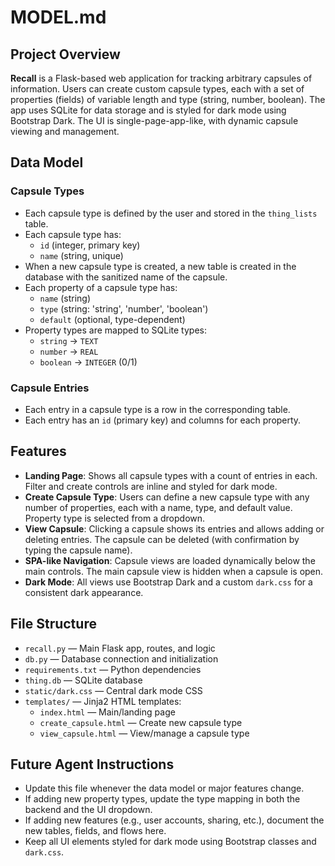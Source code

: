 # MODEL.md

## Project Overview

**Recall** is a Flask-based web application for tracking arbitrary capsules of information. Users can create custom capsule types, each with a set of properties (fields) of variable length and type (string, number, boolean). The app uses SQLite for data storage and is styled for dark mode using Bootstrap Dark. The UI is single-page-app-like, with dynamic capsule viewing and management.

## Data Model

### Capsule Types
- Each capsule type is defined by the user and stored in the `thing_lists` table.
- Each capsule type has:
  - `id` (integer, primary key)
  - `name` (string, unique)
- When a new capsule type is created, a new table is created in the database with the sanitized name of the capsule.
- Each property of a capsule type has:
  - `name` (string)
  - `type` (string: 'string', 'number', 'boolean')
  - `default` (optional, type-dependent)
- Property types are mapped to SQLite types:
  - `string` → `TEXT`
  - `number` → `REAL`
  - `boolean` → `INTEGER` (0/1)

### Capsule Entries
- Each entry in a capsule type is a row in the corresponding table.
- Each entry has an `id` (primary key) and columns for each property.

## Features

- **Landing Page**: Shows all capsule types with a count of entries in each. Filter and create controls are inline and styled for dark mode.
- **Create Capsule Type**: Users can define a new capsule type with any number of properties, each with a name, type, and default value. Property type is selected from a dropdown.
- **View Capsule**: Clicking a capsule shows its entries and allows adding or deleting entries. The capsule can be deleted (with confirmation by typing the capsule name).
- **SPA-like Navigation**: Capsule views are loaded dynamically below the main controls. The main capsule view is hidden when a capsule is open.
- **Dark Mode**: All views use Bootstrap Dark and a custom `dark.css` for a consistent dark appearance.

## File Structure

- `recall.py` — Main Flask app, routes, and logic
- `db.py` — Database connection and initialization
- `requirements.txt` — Python dependencies
- `thing.db` — SQLite database
- `static/dark.css` — Central dark mode CSS
- `templates/` — Jinja2 HTML templates:
  - `index.html` — Main/landing page
  - `create_capsule.html` — Create new capsule type
  - `view_capsule.html` — View/manage a capsule type

## Future Agent Instructions
- Update this file whenever the data model or major features change.
- If adding new property types, update the type mapping in both the backend and the UI dropdown.
- If adding new features (e.g., user accounts, sharing, etc.), document the new tables, fields, and flows here.
- Keep all UI elements styled for dark mode using Bootstrap classes and `dark.css`.